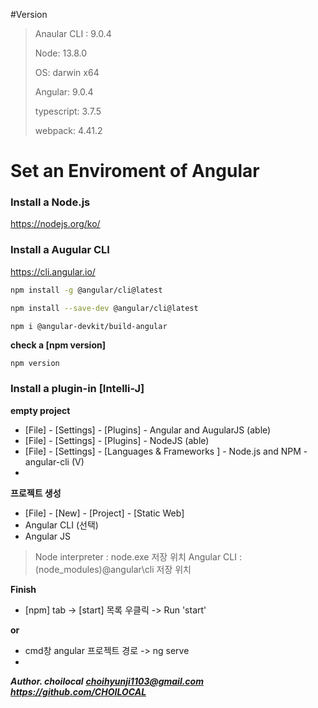 #Version

>Anaular CLI : 9.0.4
>
>Node: 13.8.0
>
>OS: darwin x64
>
>Angular: 9.0.4
>
>typescript: 3.7.5
>
>webpack: 4.41.2


# Set an Enviroment of Angular
### Install a Node.js 
https://nodejs.org/ko/
### Install a Augular CLI
﻿https://cli.angular.io/
```sh
﻿npm install -g @angular/cli@latest
```
```sh
﻿npm install --save-dev @angular/cli@latest
```
```shell script
npm i @angular-devkit/build-angular
```
**check a [npm version]**
```sh
﻿npm version
```
### Install a plugin-in [Intelli-J] 
**empty project**
- [File] - [Settings] - [Plugins] - Angular and AugularJS (able)
- [File] - [Settings] - [Plugins] - NodeJS (able)
- [File] - [Settings] - [Languages & Frameworks ] - Node.js and NPM - angular-cli (V)
- 
**프로젝트 생성**

- [File] - [New] - [Project] - [Static Web]
- Angular CLI (선택)
- Angular JS

> Node interpreter : node.exe 저장 위치
> Angular CLI : (node_modules)\@angular\cli 저장 위치

**Finish**

- [npm] tab -> [start] 목록 우클릭 -> Run 'start'

**or**

- cmd창 angular 프로젝트 경로 -> ng serve
- 
***Author.  choilocal***
***choihyunji1103@gmail.com***
***https://github.com/CHOILOCAL***
